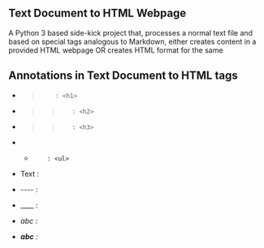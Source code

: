 ## Text Document to HTML Webpage

A Python 3 based side-kick project that, processes a normal text file and based on special tags analogous to Markdown,
either creates content in a provided HTML webpage OR creates HTML format for the same

## Annotations in Text Document to HTML tags

* >         : <h1>
* >>        : <h2>
* >>        : <h3>

* -         : <ul>

* Text      : <p>

* ----      : <div>

* ____      : <br>

* _abc_     : <i>

* **abc**   : <b>

